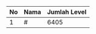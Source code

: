 | No | Nama            | Jumlah Level |
|----|-----------------|--------------|
| 1  | #    |    6405        |
